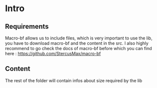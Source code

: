 # Intro

## Requirements

Macro-bf allows us to include files, which is very important to use the lib, you have to download macro-bf and the content in the src.
I also highly recommend to go check the docs of macro-bf before which you can find here : https://github.com/StercusMax/macro-bf

## Content
The rest of the folder will contain infos about size required by the lib

